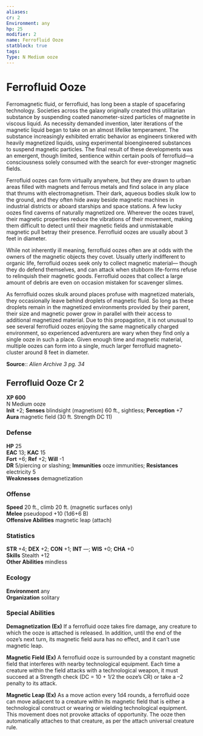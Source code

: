```yaml
---
aliases: 
cr: 2
Environment: any
hp: 25
modifier: 2
name: Ferrofluid Ooze
statblock: true
tags: 
Type: N Medium ooze  
---
```


# Ferrofluid Ooze

Ferromagnetic fluid, or ferrofluid, has long been a staple of spacefaring technology. Societies across the galaxy originally created this utilitarian substance by suspending coated nanometer-sized particles of magnetite in viscous liquid. As necessity demanded invention, later iterations of the magnetic liquid began to take on an almost lifelike temperament. The substance increasingly exhibited erratic behavior as engineers tinkered with heavily magnetized liquids, using experimental bioengineered substances to suspend magnetic particles. The final result of these developments was an emergent, though limited, sentience within certain pools of ferrofluid—a consciousness solely consumed with the search for ever-stronger magnetic fields.

Ferrofluid oozes can form virtually anywhere, but they are drawn to urban areas filled with magnets and ferrous metals and find solace in any place that thrums with electromagnetism. Their dark, aqueous bodies skulk low to the ground, and they often hide away beside magnetic machines in industrial districts or aboard starships and space stations. A few lucky oozes find caverns of naturally magnetized ore. Wherever the oozes travel, their magnetic properties reduce the vibrations of their movement, making them difficult to detect until their magnetic fields and unmistakable magnetic pull betray their presence. Ferrofluid oozes are usually about 3 feet in diameter.

While not inherently ill meaning, ferrofluid oozes often are at odds with the owners of the magnetic objects they covet. Usually utterly indifferent to organic life, ferrofluid oozes seek only to collect magnetic material— though they do defend themselves, and can attack when stubborn life-forms refuse to relinquish their magnetic goods. Ferrofluid oozes that collect a large amount of debris are even on occasion mistaken for scavenger slimes.

As ferrofluid oozes skulk around places profuse with magnetized materials, they occasionally leave behind droplets of magnetic fluid. So long as these droplets remain in the magnetized environments provided by their parent, their size and magnetic power grow in parallel with their access to additional magnetized material. Due to this propagation, it is not unusual to see several ferrofluid oozes enjoying the same magnetically charged environment, so experienced adventurers are wary when they find only a single ooze in such a place. Given enough time and magnetic material, multiple oozes can form into a single, much larger ferrofluid magneto-cluster around 8 feet in diameter.

**Source**:: _Alien Archive 3 pg. 34_

## Ferrofluid Ooze Cr 2

**XP 600**  
N Medium ooze  
**Init** +2; **Senses** blindsight (magnetism) 60 ft., sightless; **Perception** +7  
**Aura** magnetic field (30 ft. Strength DC 11)

### Defense

**HP** 25  
**EAC** 13; **KAC** 15  
**Fort** +6; **Ref** +2; **Will** -1  
**DR** 5/piercing or slashing; **Immunities** ooze immunities; **Resistances** electricity 5  
**Weaknesses** demagnetization

### Offense

**Speed** 20 ft., climb 20 ft. (magnetic surfaces only)  
**Melee** pseudopod +10 (1d6+6 B)  
**Offensive Abilities** magnetic leap (attach)

### Statistics

**STR** +4; **DEX** +2; **CON** +1; **INT** —; **WIS** +0; **CHA** +0  
**Skills** Stealth +12  
**Other Abilities** mindless

### Ecology

**Environment** any  
**Organization** solitary

### Special Abilities

**Demagnetization (Ex)** If a ferrofluid ooze takes fire damage, any creature to which the ooze is attached is released. In addition, until the end of the ooze’s next turn, its magnetic field aura has no effect, and it can’t use magnetic leap.

**Magnetic Field (Ex)** A ferrofluid ooze is surrounded by a constant magnetic field that interferes with nearby technological equipment. Each time a creature within the field attacks with a technological weapon, it must succeed at a Strength check (DC = 10 + 1/2 the ooze’s CR) or take a –2 penalty to its attack.

**Magnetic Leap (Ex)** As a move action every 1d4 rounds, a ferrofluid ooze can move adjacent to a creature within its magnetic field that is either a technological construct or wearing or wielding technological equipment. This movement does not provoke attacks of opportunity. The ooze then automatically attaches to that creature, as per the attach universal creature rule.
